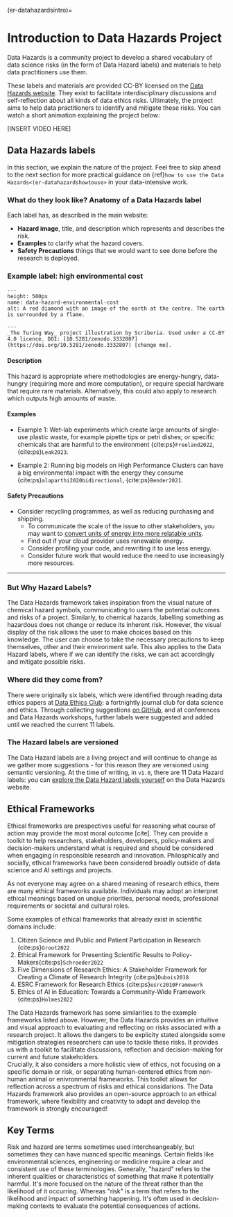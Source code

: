 (er-datahazardsintro)=
# Introduction to Data Hazards Project

Data Hazards is a community project to develop a shared vocabulary of data science risks (in the form of Data Hazard labels) and materials to help data practitioners use them.

These labels and materials are provided CC-BY licensed on the [Data Hazards website](https://datahazards.com).
They exist to facilitate interdisciplinary discussions and self-reflection about all kinds of data ethics risks. 
Ultimately, the project aims to help data practitioners to identify and mitigate these risks.
You can watch a short animation explaining the project below:

[INSERT VIDEO HERE]

## Data Hazards labels
In this section, we explain the nature of the project.
Feel free to skip ahead to the next section for more practical guidance on {ref}`how to use the Data Hazards<(er-datahazardshowtouse>` in your data-intensive work. 

### What do they look like? Anatomy of a Data Hazards label

Each label has, as described in the main website: 

- **Hazard image**, title, and description which represents and describes the risk.
- **Examples** to clarify what the hazard covers.
- **Safety Precautions** things that we would want to see done before the research is deployed.

### Example label: high environmental cost
```{figure} ../../figures/data-hazard-environmental-cost.*
---
height: 500px
name: data-hazard-environmental-cost
alt: A red diamond with an image of the earth at the centre. The earth is surrounded by a flame. 

---
_The Turing Way_ project illustration by Scriberia. Used under a CC-BY 4.0 licence. DOI: [10.5281/zenodo.3332807](https://doi.org/10.5281/zenodo.3332807) [change me].
```

#### Description
This hazard is appropriate where methodologies are energy-hungry, data-hungry (requiring more and more computation), or require special hardware that require rare materials. Alternatively, this could also apply to research which outputs high amounts of waste.

#### Examples
 - Example 1: Wet-lab experiments which create large amounts of single-use plastic waste, for example pipette tips or petri dishes; or specific chemicals that are harmful to the environment {cite:ps}`Freeland2022`, {cite:ps}`Leak2023`. 
 
 - Example 2: Running big models on High Performance Clusters can have a big environmental impact with the energy they consume {cite:ps}`alaparthi2020bidirectional`, {cite:ps}`Bender2021`.

#### Safety Precautions
 - Consider recycling programmes, as well as reducing purchasing and shipping. 
   - To communicate the scale of the issue to other stakeholders, you may want to [convert units of energy into more relatable units](https://calculator.green-algorithms.org/).
   - Find out if your cloud provider uses renewable energy.
   - Consider profiling your code, and rewriting it to use less energy. 
   - Consider future work that would reduce the need to use increasingly more resources.

---

### But Why Hazard Labels?
The Data Hazards framework takes inspiration from the visual nature of chemical hazard symbols, communicating to users the potential outcomes and risks of a project. 
Similarly, to chemical hazards, labelling something as hazardous does not change or reduce its inherent risk.
However, the visual display of the risk allows the user to make choices based on this knowledge. 
The user can choose to take the necessary precautions to keep themselves, other and their environment safe. 
This also applies to the Data Hazard labels, where if we can identify the risks, we can act accordingly and mitigate possible risks.


### Where did they come from?
There were originally six labels, which were identified through reading data ethics papers at [Data Ethics Club](http://dataethicsclub.com): a fortnightly journal club for data science and ethics.
Through collecting suggestions [on GitHub](), and at conferences and Data Hazards workshops, further labels were suggested and added until we reached the current 11 labels.

### The Hazard labels are versioned
<!--The Hazard labels are versioned!-->
The Data Hazard labels are a living project and will continue to change as we gather more suggestions - for this reason they are versioned using semantic versioning.
At the time of writing, in `v1.0`, there are 11 Data Hazard labels: you can [explore the Data Hazard labels yourself](https://datahazards.com/labels) on the Data Hazards website.

## Ethical Frameworks 
Ethical frameworks are prespectives useful for reasoning what course of action may provide the most moral outcome [cite].
They can provide a toolkit to help researchers, stakeholders, developers, policy-makers and decision-makers understand what is required and should be considered when engaging in responsible research and innovation. 
Philosphically and socially, ethical frameworks have been considered broadly outside of data science and AI settings and projects.

As not everyone may agree on a shared meaning of research ethics, there are many ethical frameworks available. Individuals may adopt an interpret ethical meanings based on unqiue priorities, personal needs, professional requirements or societal and cultural roles. 

Some examples of ethical frameworks that already exist in scientific domains include: 

1. Citizen Science and Public and Patient Participation in Research {cite:ps}`Groot2022`
2. Ethical Framework for Presenting Scientific Results to Policy-Makers{cite:ps}`Schroeder2022`
3. Five Dimensions of Research Ethics: A Stakeholder Framework for Creating a Climate of Research Integrity {cite:ps}`Dubois2018`
4. ESRC Framework for Research Ethics {cite:ps}`esrc2010Framework`
5. Ethics of AI in Education: Towards a Community-Wide Framework {cite:ps}`Holmes2022`

The Data Hazards framework has some similarities to the example frameworks listed above. 
However, the Data Hazards provides an intuitive and visual approach to evaluating and reflecting on risks associated with a research project. 
It allows the dangers to be explicity stated alongside some mitigation strategies researchers can use to tackle these risks. 
It provides us with a toolkit to facilitate discussions, reflection and decision-making for current and future stakeholders.   
Crucially, it also considers a more holistic view of ethics, not focusing on a specific domain or risk, or separating human-centered ethics from non-human animal or enivronmental frameworks. 
This toolkit allows for reflection across a spectrum of risks and ethical considarions. 
The Data Hazards framework also provides an open-source approach to an ethical framework, where flexibility and creativity to adapt and develop the framework is strongly encouraged! 


## Key Terms
Risk and hazard are terms sometimes used intercheangeably, but sometimes they can have nuanced specific meanings. 
Certain fields like environmental sciences, engineering or medicine require a clear and consistent use of these terminologies.
Generally, "hazard" refers to the inherent qualities or characteristics of something that make it potentially harmful. 
It's more focused on the nature of the threat rather than the likelihood of it occurring. 
Whereas "risk" is a term that refers to the likelihood and impact of something happening. 
It's often used in decision-making contexts to evaluate the potential consequences of actions.
